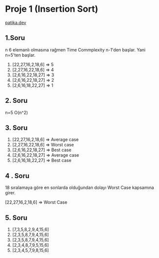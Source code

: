 
# Proje 1 (Insertion Sort)

[patika.dev](https://app.patika.dev/berikasener)

## 1.Soru

n 6 elemanlı olmasına rağmen Time Commplexity n-1'den başlar. Yani n=5'ten başlar.

1. [22,27,16,2,18,6]  => 5
2. [2,27,16,22,18,6]  => 4
3. [2,6,16,22,18,27]  => 3
4. [2,6,16,22,18,27]  => 2
5. [2,6,16,18,22,27]  => 1


## 2. Soru

n=5
O(n^2)

## 3. Soru

1. [22,27,16,2,18,6]  => Average case
2. [2,27,16,22,18,6]  => Worst case
3. [2,6,16,22,18,27]  => Best case
4. [2,6,16,22,18,27]  => Average case
5. [2,6,16,18,22,27]  => Best case

## 4 . Soru

18 sıralamaya göre en sonlarda olduğundan dolayı Worst Case kapsamına girer.

[22,27,16,2,18,6] => Worst Case 

## 5. Soru

1. [7,3,5,8,2,9,4,15,6]
2. [2,3,5,8,7,9,4,15,6]
3. [2,3,5,8,7,9,4,15,6]
4. [2,3,4,8,7,9,5,15,6]
5. [2,3,4,5,7,9,8,15,6]







